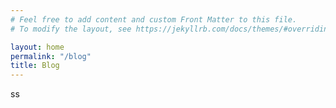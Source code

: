 ```yaml
---
# Feel free to add content and custom Front Matter to this file.
# To modify the layout, see https://jekyllrb.com/docs/themes/#overriding-theme-defaults

layout: home
permalink: "/blog"
title: Blog
---
```

ss
<!-- {% for post in site.categories[page.category] %}
    <a href="{{ post.url | absolute_url }}">
      {{ post.title }}
    </a>
{% endfor %} -->
